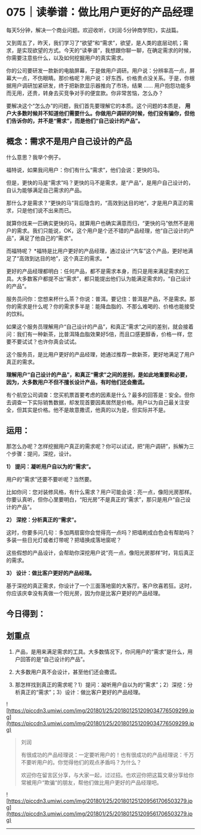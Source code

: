 # 075｜读拳谱：做比用户更好的产品经理

每天5分钟，解决一个商业问题。欢迎收听，《刘润·5分钟商学院》，实战篇。

又到周五了，昨天，我们学习了“欲望”和“需求”，欲望，是人类的底层动机；需求，是实现欲望的方式。今天的“读拳谱”，我想跟你聊一聊，在确定需求的时候，你需要注意些什么，以及如何挖掘用户的真实需求。

你的公司要研发一款新的电脑屏幕，于是做用户调研。用户说：分辨率高一点，屏幕大一点，不伤眼睛。那价格呢？用户说：好东西，价格贵点没关系。于是，你根据用户调研加紧研发，终于把新款显示器推向了市场，结果 …… 用户抱怨功能多而无用，还贵，转身去买竞争对手的便宜款。你非常苦恼，怎么办？

要解决这个“怎么办”的问题，我们首先要理解它的本质。这个问题的本质是， **用户大多数时候并不知道他们需要什么。你做用户调研的时候，他们没有骗你，但他们告诉你的，并不是“需求”，而是他们“自己设计的产品”。**

## 概念：需求不是用户自己设计的产品

什么意思？我举个例子。

福特说，如果我问用户：你们有什么“需求”，他们会说：更快的马。

但是，更快的马是“需求”吗？更快的马不是需求，是“产品”，是用户自己设计的，自认为能够满足自己需求的产品。

那什么才是需求？“更快的马”背后隐含的，“高效到达目的地”，才是用户真正的需求，只是他们说不出来而已。

就算你找来一匹确实更快的马，就算用户也确实满意而归，“更快的马”依然不是用户的需求。我们只能说，OK，这个用户是个还不错的产品经理，他“自己设计的产品”，满足了他自己的“需求”。

而福特呢？ *福特是比用户更好的产品经理，通过设计“汽车”这个产品，更好地满足了“高效到达目的地”，这个真正的需求。 *

更好的产品经理都明白：任何产品，都不是需求本身，而只是用来满足需求的工具。大多数客户都提不出“需求”，都只能提出他们认为能满足需求的，“自己设计的产品”。

服务员问你：您想来杯什么茶？你说：普洱。要记住：普洱是产品，不是需求。那你的需求是什么呢？你的需求多半是：能降血脂的、不那么难喝的、价格也能接受的饮料。

如果这个服务员理解用户“自己设计的产品”，和真正“需求”之间的差别，就会接着问：我们有一种新茶，比普洱降血脂效果好5倍，而且口感更醇香，价格一样，您要不要试试？也许你真会试试。

这个服务员，是比用户更好的产品经理，她通过推荐一款新茶，更好地满足了用户真正的需求。

 **理解用户“自己设计的产品”，和真正“需求”之间的差别，是如此地重要和必要，因为，大多数用户不但不擅长设计产品，有时他们还会撒谎。**

有个航空公司调查：您买机票首要考虑的因素是什么？最多的回答是：安全。但你去调查一下实际销售数据，却发现首要因素居然是价格。用户以为自己最关注安全，但其实是价格。他不是故意撒谎，他真的以为是，但实际并不是。

## 运用：

那怎么办呢？怎样挖掘用户真正的需求呢？你可以试试，把“用户调研”，拆解为三个步骤：提问，深挖，设计。

 **1） 提问：凝听用户自以为的“需求”。**

用户的“需求”还要不要听呢？当然要。

比如你问：您对装修风格，有什么需求？用户可能会说：亮一点，像阳光房那样。你要认真听，但你心里要明白，“阳光房”不是真正的“需求”，那只是用户“自己设计的产品“。

 **2） 深挖：分析真正的“需求”。**

这时，你要多问几句：多加两扇窗你会觉得亮一点吗？把墙刷成白色会有帮助吗？多装一些日光灯或者灯带呢？把墙换成落地窗呢？

这些假想的产品设计，会帮助你深挖用户说“亮一点，像阳光房那样”时，背后真正的需求。

 **3） 设计：做比客户更好的产品经理。**

基于深挖的真正需求，你设计了一个三面落地窗的大客厅。客户欣喜若狂。这时，你应该庆幸没有真做一个阳光房，因为你是比客户更好的产品经理。

## 今日得到：

## 划重点

1. 产品，是用来满足需求的工具。大多数情况下，你问用户的“需求”是什么，用户回答的是“自己设计的产品”。

2. 大多数用户真不会设计，甚至他们还会撒谎。

3. 那怎样找到真正的需求呢？1）提问：凝听用户自以为的“需求”；2）深挖：分析真正的“需求”；3）设计：做比客户更好的产品经理。

![https://piccdn3.umiwi.com/img/201801/25/201801251209034776509299.jpg](https://piccdn3.umiwi.com/img/201801/25/201801251209034776509299.jpg)

> 刘润
> 
> 有很成功的产品经理说：一定要听用户的！也有很成功的产品经理说：千万不要听用户的。你觉得他们的观点矛盾吗？为什么？
> 
> 欢迎你在留言区分享，与大家一起，过过招。也欢迎你把这篇文章分享给你常被用户“欺骗“的朋友，帮他们做比用户更好的产品经理吧。

![https://piccdn3.umiwi.com/img/201801/25/201801251209561706503279.jpg](https://piccdn3.umiwi.com/img/201801/25/201801251209561706503279.jpg)

---
